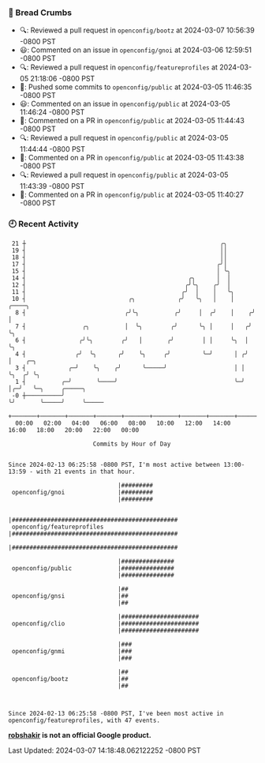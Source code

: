 ### 🍞 Bread Crumbs

 * 🔍: Reviewed a pull request in  `openconfig/bootz` at 2024-03-07 10:56:39 -0800 PST
 * 😃: Commented on an issue in `openconfig/gnoi` at 2024-03-06 12:59:51 -0800 PST
 * 🔍: Reviewed a pull request in  `openconfig/featureprofiles` at 2024-03-05 21:18:06 -0800 PST
 * 🚢: Pushed some commits to `openconfig/public` at 2024-03-05 11:46:35 -0800 PST
 * 😃: Commented on an issue in `openconfig/public` at 2024-03-05 11:46:24 -0800 PST
 * 💬: Commented on a PR in  `openconfig/public` at 2024-03-05 11:44:43 -0800 PST
 * 🔍: Reviewed a pull request in  `openconfig/public` at 2024-03-05 11:44:44 -0800 PST
 * 💬: Commented on a PR in  `openconfig/public` at 2024-03-05 11:43:38 -0800 PST
 * 🔍: Reviewed a pull request in  `openconfig/public` at 2024-03-05 11:43:39 -0800 PST
 * 💬: Commented on a PR in  `openconfig/public` at 2024-03-05 11:40:27 -0800 PST

### 🕘 Recent Activity
```
 21 ┼                                                       ╭╮
 19 ┤                                                       ││
 18 ┤                                                       ││
 17 ┤                                                      ╭╯│
 15 ┤                                                      │ ╰╮
 14 ┤                                              ╭╮      │  │
 12 ┤                                             ╭╯╰╮    ╭╯  │
 11 ┤                                            ╭╯  │    │   ╰╮
 10 ┤                             ╭╮            ╭╯   ╰╮   │    │     ╭────╮
  8 ┤                            ╭╯╰╮          ╭╯     │  ╭╯    │    ╭╯    │
  7 ┤                ╭╮          │  ╰╮        ╭╯      ╰╮ │     │   ╭╯     ╰╮
  6 ┤               ╭╯╰╮        ╭╯   │       ╭╯        │ │     ╰╮  │       ╰╮
  4 ┤              ╭╯  ╰╮      ╭╯    ╰╮     ╭╯         ╰─╯      │ ╭╯        │    ╭─╮
  3 ┤            ╭─╯    ╰╮    ╭╯      ╰─────╯                   │ │         ╰╮  ╭╯ ╰╮
  1 ┤          ╭─╯       ╰────╯                                 ╰─╯          │╭─╯   ╰─╮     ╭─────╮
 -0 ┼──────────╯                                                             ╰╯       ╰─────╯     ╰─────
    +───────+───────+───────+───────+───────+───────+───────+───────+───────+───────+───────+───────+────
  00:00   02:00   04:00   06:00   08:00   10:00   12:00   14:00   16:00   18:00   20:00   22:00   00:00   

						Commits by Hour of Day


Since 2024-02-13 06:25:58 -0800 PST, I'm most active between 13:00-13:59 - with 21 events in that hour.

```



```
                               |#########
 openconfig/gnoi               |#########
                               |#########

                               |###############################################
 openconfig/featureprofiles    |###############################################
                               |###############################################

                               |###############
 openconfig/public             |###############
                               |###############

                               |##
 openconfig/gnsi               |##
                               |##

                               |######################
 openconfig/clio               |######################
                               |######################

                               |###
 openconfig/gnmi               |###
                               |###

                               |##
 openconfig/bootz              |##
                               |##



Since 2024-02-13 06:25:58 -0800 PST, I've been most active in openconfig/featureprofiles, with 47 events.

```
**[robshakir](mailto:robjs@google.com) is not an official Google product.**  


Last Updated: 2024-03-07 14:18:48.062122252 -0800 PST
